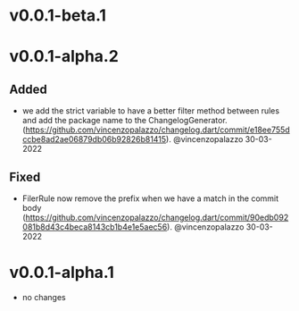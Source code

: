 # v0.0.1-beta.1



# v0.0.1-alpha.2

## Added
- we add the strict variable to have a better filter method between rules and add the package name to the ChangelogGenerator. (https://github.com/vincenzopalazzo/changelog.dart/commit/e18ee755dccbe8ad2ae06879db06b92826b81415). @vincenzopalazzo 30-03-2022
## Fixed
- FilerRule now remove the prefix when we have a match in the commit body (https://github.com/vincenzopalazzo/changelog.dart/commit/90edb092081b8d43c4beca8143cb1b4e1e5aec56). @vincenzopalazzo 30-03-2022


# v0.0.1-alpha.1
- no changes
